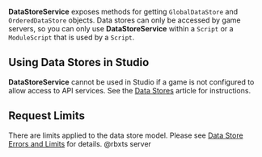 **DataStoreService** exposes methods for getting `GlobalDataStore` and `OrderedDataStore` objects. Data stores can only be accessed by game servers, so you can only use **DataStoreService** within a `Script` or a `ModuleScript` that is used by a `Script`.

## Using Data Stores in Studio

**DataStoreService** cannot be used in Studio if a game is not configured to allow access to API services. See the [Data Stores](https://developer.roblox.com/search#stq=Data%20store) article for instructions.

## Request Limits

There are limits applied to the data store model. Please see [Data Store Errors and Limits](https://developer.roblox.com/search#stq=Datastore%20Errors) for details.
@rbxts server